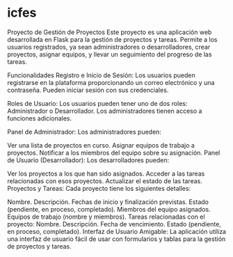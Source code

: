 # icfes

 Proyecto de Gestión de Proyectos
Este proyecto es una aplicación web desarrollada en Flask para la gestión de proyectos y tareas. Permite a los usuarios registrados, ya sean administradores o desarrolladores, crear proyectos, asignar equipos, y llevar un seguimiento del progreso de las tareas.

Funcionalidades
Registro e Inicio de Sesión: Los usuarios pueden registrarse en la plataforma proporcionando un correo electrónico y una contraseña. Pueden iniciar sesión con sus credenciales.

Roles de Usuario: Los usuarios pueden tener uno de dos roles: Administrador o Desarrollador. Los administradores tienen acceso a funciones adicionales.

Panel de Administrador: Los administradores pueden:

Ver una lista de proyectos en curso.
Asignar equipos de trabajo a proyectos.
Notificar a los miembros del equipo sobre su asignación.
Panel de Usuario (Desarrollador): Los desarrolladores pueden:

Ver los proyectos a los que han sido asignados.
Acceder a las tareas relacionadas con esos proyectos.
Actualizar el estado de las tareas.
Proyectos y Tareas: Cada proyecto tiene los siguientes detalles:

Nombre.
Descripción.
Fechas de inicio y finalización previstas.
Estado (pendiente, en proceso, completado).
Miembros del equipo asignados.
Equipos de trabajo (nombre y miembros).
Tareas relacionadas con el proyecto:
Nombre.
Descripción.
Fecha de vencimiento.
Estado (pendiente, en proceso, completado).
Interfaz de Usuario Amigable: La aplicación utiliza una interfaz de usuario fácil de usar con formularios y tablas para la gestión de proyectos y tareas.
